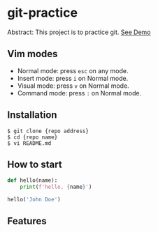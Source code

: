 # git-practice

Abstract: This project is to practice git.
[See Demo](https://www.google.com/)

## Vim modes
- Normal mode: press `esc` on any mode.
- Insert mode: press `i` on Normal mode.
- Visual mode: press `v` on Normal mode.
- Command mode: press `:` on Normal mode.

## Installation

```shell
$ git clone {repo address}
$ cd {repo name}
$ vi README.md
```

## How to start

```python
def hello(name):
    print(f'hello, {name}')

hello('John Doe')
```

## Features
